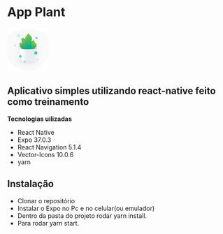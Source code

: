 # App Plant

<img src="https://github.com/hugosgomes/app-plant/blob/master/assets/images/icon.png" height="100">

## Aplicativo simples utilizando react-native feito como treinamento

**Tecnologias uilizadas**

- React Native
- Expo 37.0.3
- React Navigation 5.1.4
- Vector-Icons 10.0.6 
- yarn

## Instalação

- Clonar o repositório
- Instalar o Expo no Pc e no celular(ou emulador)
- Dentro da pasta do projeto rodar yarn install.
- Para rodar yarn start.
